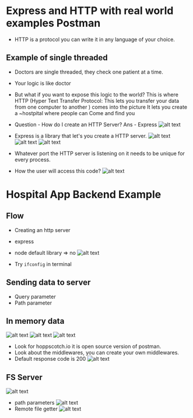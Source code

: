 # Express and HTTP with real world examples Postman

- HTTP is a protocol you can write it in any language of your choice.

## Example of single threaded

- Doctors are single threaded, they check one patient at a time.
- Your logic is like doctor
- But what if you want to expose this logic to the world?
  This is where HTTP (Hyper Text Transfer Protocol: This lets you transfer your data from one computer to another ) comes into the picture
  It lets you create a ~hostpital where people can
  Come and find you
- Question - How do I create an HTTP Server?
  Ans - Express
  ![alt text](Express-Img/image.png)
- Express is a library that let's you create a HTTP server.
  ![alt text](Express-Img/image-1.png)
  ![alt text](Express-Img/image-2.png)
  ![alt text](Express-Img/image-3.png)

- Whatever port the HTTP server is listening on it needs to be unique for every process.
- How the user will access this code?
  ![alt text](Express-Img/image-4.png)

# Hospital App Backend Example

## Flow

- Creating an http server
- express
- node default library => no
  ![alt text](Express-Img/image-5.png)

- Try `ifconfig` in terminal

## Sending data to server

- Query parameter
- Path parameter

## In memory data

![alt text](Express-Img/image-6.png)
![alt text](Express-Img/image-8.png)
![alt text](Express-Img/image-7.png)

- Look for hoppscotch.io it is open source version of postman.
- Look about the middlewares, you can create your own middlewares.
- Default response code is 200
  ![alt text](Express-Img/image-9.png)

## FS Server

![alt text](Express-Img/image-10.png)

- path parameters
  ![alt text](Express-Img/image-11.png)
- Remote file getter
  ![alt text](Express-Img/image-12.png)
